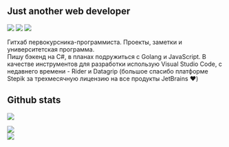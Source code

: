 ## Just another web developer
![](https://img.shields.io/badge/C%23-239120?style=for-the-badge&logo=c-sharp&logoColor=white)
![](https://img.shields.io/badge/.NET-5C2D91?style=for-the-badge&logo=.net&logoColor=white)
![](https://img.shields.io/badge/PostgreSQL-316192?style=for-the-badge&logo=postgresql&logoColor=white)  
  
Гитхаб первокурсника-программиста. Проекты, заметки и университетская программа.  
Пишу бэкенд на C#, в планах подружиться с Golang и JavaScript. В качестве инструментов для разработки использую Visual Studio Code, с недавнего времени - Rider и Datagrip (большое спасибо платформе Stepik за трехмесячную лицензию на все продукты JetBrains :heart:)  
## Github stats
![](https://komarev.com/ghpvc/?username=BLust0&color=grey)  
  
![](https://github-readme-stats.vercel.app/api/top-langs/?username=BLust0&theme=dark)  
![](https://github-readme-stats.vercel.app/api?username=BLust0&theme=dark)
